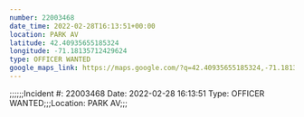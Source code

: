 ```yaml
---
number: 22003468
date_time: 2022-02-28T16:13:51+00:00
location: PARK AV
latitude: 42.40935655185324
longitude: -71.18135712429624
type: OFFICER WANTED
google_maps_link: https://maps.google.com/?q=42.40935655185324,-71.18135712429624
---
```


;;;;;;Incident #: 22003468  Date: 2022-02-28 16:13:51   Type: OFFICER WANTED;;;Location: PARK AV;;;

